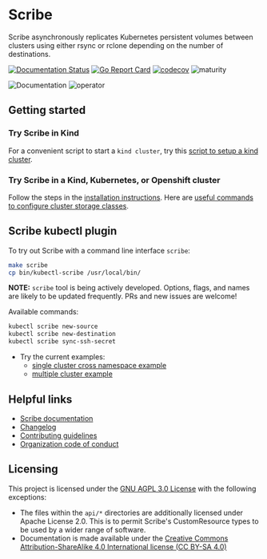 # Scribe

Scribe asynchronously replicates Kubernetes persistent volumes between clusters
using either rsync or rclone depending on the number of destinations.

[![Documentation
Status](https://readthedocs.org/projects/scribe-replication/badge/?version=latest)](https://scribe-replication.readthedocs.io/en/latest/?badge=latest)
[![Go Report
Card](https://goreportcard.com/badge/github.com/backube/scribe)](https://goreportcard.com/report/github.com/backube/scribe)
[![codecov](https://codecov.io/gh/backube/scribe/branch/master/graph/badge.svg)](https://codecov.io/gh/backube/scribe)
![maturity](https://img.shields.io/static/v1?label=maturity&message=alpha&color=red)

![Documentation](https://github.com/backube/scribe/workflows/Documentation/badge.svg)
![operator](https://github.com/backube/scribe/workflows/operator/badge.svg)

## Getting started

### Try Scribe in Kind

For a convenient script to start a `kind cluster`, try this
[script to setup a kind cluster](hack/setup-kind-cluster.sh).

### Try Scribe in a Kind, Kubernetes, or Openshift cluster

Follow the steps in the [installation
instructions](https://scribe-replication.readthedocs.io/en/latest/installation/index.html).
Here are
[useful commands to configure cluster storage classes](./storage-setup.md).

## Scribe kubectl plugin

To try out Scribe with a command line interface `scribe`:

```bash
make scribe
cp bin/kubectl-scribe /usr/local/bin/
```

**NOTE:** `scribe` tool is being actively developed. Options, flags,
and names are likely to be updated frequently. PRs and new issues are welcome!

Available commands:

```bash
kubectl scribe new-source
kubectl scribe new-destination
kubectl scribe sync-ssh-secret
```

* Try the current examples:
  * [single cluster cross namespace example](./docs/usage/rsync/db-example-cli.md)
  * [multiple cluster example](./docs/usage/rsync/multi-context-sync-cli.md)

## Helpful links

* [Scribe documentation](https://scribe-replication.readthedocs.io)
* [Changelog](CHANGELOG.md)
* [Contributing guidelines](https://github.com/backube/.github/blob/master/CONTRIBUTING.md)
* [Organization code of conduct](https://github.com/backube/.github/blob/master/CODE_OF_CONDUCT.md)

## Licensing

This project is licensed under the [GNU AGPL 3.0 License](LICENSE) with the following
exceptions:

* The files within the `api/*` directories are additionally licensed under
  Apache License 2.0. This is to permit Scribe's CustomResource types to be used
  by a wider range of software.
* Documentation is made available under the [Creative Commons
  Attribution-ShareAlike 4.0 International license (CC BY-SA
  4.0)](https://creativecommons.org/licenses/by-sa/4.0/)
